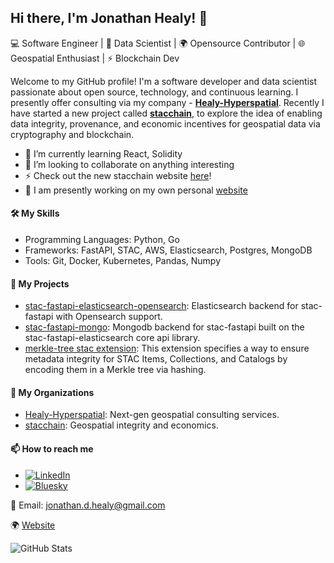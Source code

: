 ## Hi there, I'm Jonathan Healy! 👋

💻 Software Engineer | 🧠 Data Scientist | 🌍 Opensource Contributor | 🌐 Geospatial Enthusiast | ⚡ Blockchain Dev

Welcome to my GitHub profile! I'm a software developer and data scientist passionate about open source, technology, and continuous learning. I presently offer consulting via my company - [**Healy-Hyperspatial**](https://github.com/Healy-Hyperspatial). Recently I have started a new project called [**stacchain**](https://github.com/stacchain), to explore the idea of enabling data integrity, provenance, and economic incentives for geospatial data via cryptography and blockchain.  


- 🌱 I’m currently learning React, Solidity
- 👯 I’m looking to collaborate on anything interesting
- ⚡ Check out the new stacchain website [here](https://stacchain.github.io)!
- 🧠 I am presently working on my own personal [website](https://jonhealy1.github.io)
   
#### 🛠️ My Skills
- Programming Languages: Python, Go
- Frameworks: FastAPI, STAC, AWS, Elasticsearch, Postgres, MongoDB
- Tools: Git, Docker, Kubernetes, Pandas, Numpy

#### 🚀 My Projects
- [stac-fastapi-elasticsearch-opensearch](https://github.com/stac-utils/stac-fastapi-elasticsearch-opensearch): Elasticsearch backend for stac-fastapi with Opensearch support.
- [stac-fastapi-mongo](https://github.com/Healy-Hyperspatial/stac-fastapi-mongo): Mongodb backend for stac-fastapi built on the stac-fastapi-elasticsearch core api library.
- [merkle-tree stac extension](https://github.com/stacchain/merkle-tree): This extension specifies a way to ensure metadata integrity for STAC Items, Collections, and Catalogs by encoding them in a Merkle tree via hashing.

#### 🔭 My Organizations
- [Healy-Hyperspatial](https://github.com/Healy-Hyperspatial): Next-gen geospatial consulting services.
- [stacchain](https://github.com/stacchain): Geospatial integrity and economics.

#### 📫 How to reach me
- [![LinkedIn](https://img.shields.io/badge/-LinkedIn-blue?style=flat-square&logo=Linkedin&logoColor=white&link=https://www.linkedin.com/in/jonathan-d-healy/)](https://www.linkedin.com/in/jonathan-d-healy/)
- [![Bluesky](https://img.shields.io/badge/-Bluesky-%2300acee?style=flat-square&logo=bluesky&logoColor=white)](https://bsky.app/profile/jonhealy1.github.io)

📧 Email: jonathan.d.healy@gmail.com   
   
🌍 [Website](https://jonhealy1.github.io)

![GitHub Stats](https://github-readme-stats.vercel.app/api?username=jonhealy1&show_icons=true)

<!--
**jonhealy1/jonhealy1** is a ✨ _special_ ✨ repository because its `README.md` (this file) appears on your GitHub profile.

Here are some ideas to get you started:

- 🔭 I’m currently working on ...
- 🌱 I’m currently learning ...
- 👯 I’m looking to collaborate on ...
- 🤔 I’m looking for help with ...
- 💬 Ask me about ...
- 📫 How to reach me: ...
- 😄 Pronouns: ...
- ⚡ Fun fact: ...
-->
